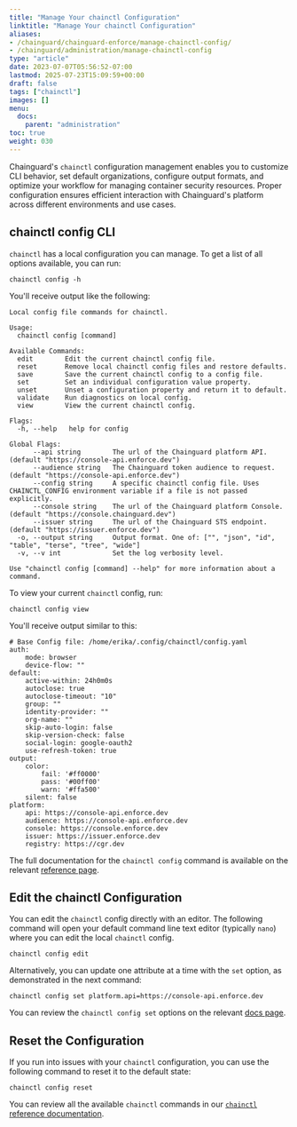 ```yaml
---
title: "Manage Your chainctl Configuration"
linktitle: "Manage Your chainctl Configuration"
aliases:
- /chainguard/chainguard-enforce/manage-chainctl-config/
- /chainguard/administration/manage-chainctl-config
type: "article"
date: 2023-07-07T05:56:52-07:00
lastmod: 2025-07-23T15:09:59+00:00
draft: false
tags: ["chainctl"]
images: []
menu:
  docs:
    parent: "administration"
toc: true
weight: 030
---
```


Chainguard's `chainctl` configuration management enables you to customize CLI behavior, set default organizations, configure output formats, and optimize your workflow for managing container security resources. Proper configuration ensures efficient interaction with Chainguard's platform across different environments and use cases.

## chainctl config CLI

`chainctl` has a local configuration you can manage. To get a list of all options available, you can run:

```shell
chainctl config -h
```

You'll receive output like the following:

```output
Local config file commands for chainctl.

Usage:
  chainctl config [command]

Available Commands:
  edit        Edit the current chainctl config file.
  reset       Remove local chainctl config files and restore defaults.
  save        Save the current chainctl config to a config file.
  set         Set an individual configuration value property.
  unset       Unset a configuration property and return it to default.
  validate    Run diagnostics on local config.
  view        View the current chainctl config.

Flags:
  -h, --help   help for config

Global Flags:
      --api string        The url of the Chainguard platform API. (default "https://console-api.enforce.dev")
      --audience string   The Chainguard token audience to request. (default "https://console-api.enforce.dev")
      --config string     A specific chainctl config file. Uses CHAINCTL_CONFIG environment variable if a file is not passed explicitly.
      --console string    The url of the Chainguard platform Console. (default "https://console.chainguard.dev")
      --issuer string     The url of the Chainguard STS endpoint. (default "https://issuer.enforce.dev")
  -o, --output string     Output format. One of: ["", "json", "id", "table", "terse", "tree", "wide"]
  -v, --v int             Set the log verbosity level.

Use "chainctl config [command] --help" for more information about a command.
```

To view your current `chainctl` config, run:

```shell
chainctl config view
```

You'll receive output similar to this:

```output
# Base Config file: /home/erika/.config/chainctl/config.yaml
auth:
    mode: browser
    device-flow: ""
default:
    active-within: 24h0m0s
    autoclose: true
    autoclose-timeout: "10"
    group: ""
    identity-provider: ""
    org-name: ""
    skip-auto-login: false
    skip-version-check: false
    social-login: google-oauth2
    use-refresh-token: true
output:
    color:
        fail: '#ff0000'
        pass: '#00ff00'
        warn: '#ffa500'
    silent: false
platform:
    api: https://console-api.enforce.dev
    audience: https://console-api.enforce.dev
    console: https://console.enforce.dev
    issuer: https://issuer.enforce.dev
    registry: https://cgr.dev
```

The full documentation for the `chainctl config` command is available on the relevant [reference page](/chainguard/chainctl/chainctl-docs/chainctl_config/).

## Edit the chainctl Configuration

You can edit the `chainctl` config directly with an editor. The following command will open your default command line text editor (typically `nano`) where you can edit the local `chainctl` config.

```shell
chainctl config edit
```

Alternatively, you can update one attribute at a time with the `set` option, as demonstrated in the next command:

```shell
chainctl config set platform.api=https://console-api.enforce.dev
```

You can review the `chainctl config set` options on the relevant [docs page](/chainguard/chainctl/chainctl-docs/chainctl_config_set/).

## Reset the Configuration

If you run into issues with your `chainctl` configuration, you can use the following command to reset it to the default state:

```shell
chainctl config reset
```

You can review all the available `chainctl` commands in our [`chainctl` reference documentation](/chainguard/chainctl/chainctl-docs/chainctl/).
